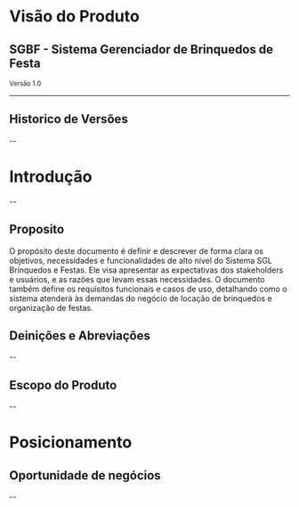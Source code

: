 <h1>Visão do Produto</h1>
<h2>SGBF - Sistema Gerenciador de Brinquedos de Festa</h2>
<small>Versão 1.0</small>

---

## Historico de Versões

--

# Introdução
--

## Proposito 

O propósito deste documento é definir e descrever de forma clara os objetivos, necessidades e funcionalidades de alto nível do Sistema SGL Brinquedos e Festas. Ele visa apresentar as expectativas dos stakeholders e usuários, e as razões que levam essas necessidades. O documento também define os requisitos funcionais e casos de uso, detalhando como o sistema atenderá às demandas do negócio de locação de brinquedos e organização de festas.

## Deinições e Abreviações

--


## Escopo do Produto

--

# Posicionamento

## Oportunidade de negócios

--



